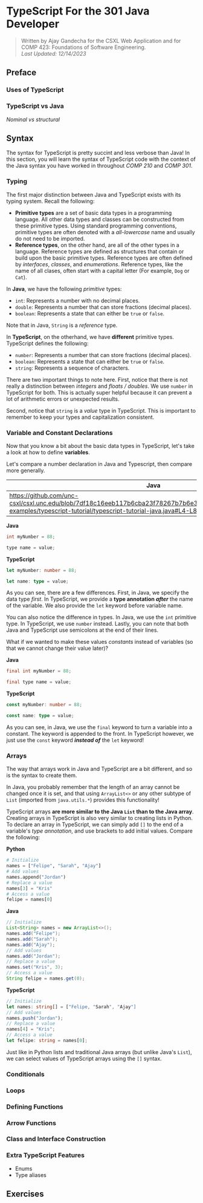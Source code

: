 # TypeScript For the 301 Java Developer

> Written by Ajay Gandecha for the CSXL Web Application and for COMP 423: Foundations of Software Engineering.<br>
> *Last Updated: 12/14/2023*

## Preface

### Uses of TypeScript

### TypeScript vs Java

*Nominal vs structural* 

## Syntax

The syntax for TypeScript is pretty succint and less verbose than Java! In this section, you will learn the syntax of TypeScript code with the context of the Java syntax you have worked in throughout *COMP 210* and *COMP 301*.

### Typing

The first major distinction between Java and TypeScript exists with its typing system. Recall the following:

* **Primitive types** are a set of basic data types in a programming language. All other data types and classes can be constructed from these primitive types. Using standard programming conventions, primitive types are often denoted with a *all-lowercase* name and usually do not need to be imported.
* **Reference types**, on the other hand, are all of the other types in a language. Reference types are defined as structures that contain or build upon the basic primitive types. Reference types are often defined by *interfaces*, *classes*, and *enumerations*. Reference types, like the name of all clases, often start with a capital letter (For example, `Dog` or `Cat`).

In **Java**, we have the following *primitive* types:
* `int`: Represents a number with no decimal places.
* `double`: Represents a number that can store fractions (decimal places).
* `boolean`: Represents a state that can either be `true` or `false`.

Note that in Java, `String` is a *reference* type.

In **TypeScript**, on the otherhand, we have **different** primitive types. TypeScript defines the following:
* `number`: Represents a number that can store fractions (decimal places).
* `boolean`: Represents a state that can either be `true` or `false`.
* `string`: Represents a sequence of characters.

There are two important things to note here. First, notice that there is not really a distinction between *integers* and *floats / doubles*. We use `number` in TypeScript for both. This is actually super helpful because it can prevent a lot of arithmetic errors or unexpected results.

Second, notice that `string` is a *value* type in TypeScript. This is important to remember to keep your types and capitalization consistent.

### Variable and Constant Declarations

Now that you know a bit about the basic data types in TypeScript, let's take a look at how to define **variables**.

Let's compare a number declaration in Java and Typescript, then compare more generally.

| **Java** | **TypeScript** |
| -------- | -------------- |
| https://github.com/unc-csxl/csxl.unc.edu/blob/7df18c16eeb117b6cba23f78267b7b6e374e971c/docs/assets/code/docs-examples/typescript-tutorial/typescript-tutorial-java.java#L4-L8 | https://github.com/unc-csxl/csxl.unc.edu/blob/7df18c16eeb117b6cba23f78267b7b6e374e971c/docs/assets/code/docs-examples/typescript-tutorial/typescript-tutorial-ts.ts#L4-L8 |



**Java**
```java
int myNumber = 88;
```
```java
type name = value;
```

**TypeScript**
```ts
let myNumber: number = 88;
```
```ts
let name: type = value;
```

As you can see, there are a few differences. First, in Java, we specify the data type *first*. In TypeScript, we provide a **type annotation *after*** the name of the variable. We also provide the `let` keyword before variable name.

You can also notice the difference in types. In Java, we use the `int` primitive type. In TypeScript, we use `number` instead. Lastly, you can note that both Java and TypeScript use semicolons at the end of their lines.

What if we wanted to make these values *constants* instead of variables (so that we cannot change their value later)?

**Java**
```java
final int myNumber = 88;
```
```java
final type name = value;
```

**TypeScript**
```ts
const myNumber: number = 88;
```
```ts
const name: type = value;
```

As you can see, in Java, we use the `final` keyword to turn a variable into a constant. The keyword is appended to the front. In TypeScript however, we just use the `const` keyword ***instead of*** the `let` keyword!

### Arrays

The way that arrays work in Java and TypeScript are a bit different, and so is the syntax to create them.

In Java, you probably remember that the length of an array cannot be changed once it is set, and that using `ArrayList<>` or any other subtype of `List` (imported from `java.utils.*`) provides this functionality!

TypeScript arrays **are more similar to the Java `List` than to the Java array**. Creating arrays in TypeScript is also very similar to creating lists in Python. To declare an array in TypeScript, we can simply add `[]` to the end of a variable's *type annotation*, and use brackets to add initial values. Compare the following:

**Python**
```py
# Initialize
names = ["Felipe", "Sarah", "Ajay"]
# Add values
names.append("Jordan")
# Replace a value
names[3] = "Kris"
# Access a value
felipe = names[0]
```

**Java**
```java
// Initialize
List<String> names = new ArrayList<>();
names.add("Felipe");
names.add("Sarah");
names.add("Ajay");
// Add values
names.add("Jordan");
// Replace a value
names.set("Kris", 3);
// Access a value
String felipe = names.get(0);
```

**TypeScript**
```ts
// Initialize
let names: string[] = ["Felipe, "Sarah", "Ajay"]
// Add values
names.push("Jordan");
// Replace a value
names[4] = "Kris";
// Access a value 
let felipe: string = names[0];
```

Just like in Python lists and traditional Java arrays (but unlike Java's `List`), we can select values of TypeScript arrays using the `[]` syntax.

### Conditionals



### Loops


### Defining Functions


### Arrow Functions


### Class and Interface Construction

### Extra TypeScript Features
 - Enums
 - Type aliases

## Exercises
